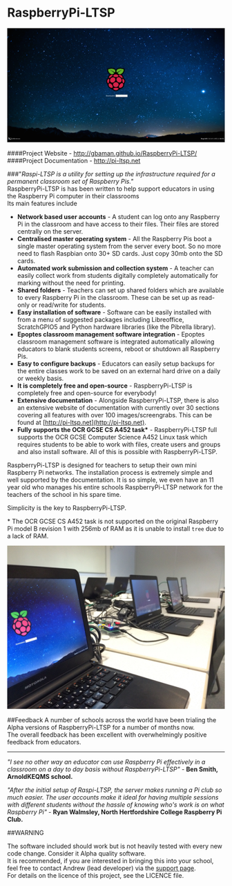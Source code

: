 RaspberryPi-LTSP
================

![Login screen](images/Raspi-Login.png)
   
####Project Website - http://gbaman.github.io/RaspberryPi-LTSP/
####Project Documentation - http://pi-ltsp.net
   
###"*Raspi-LTSP is a utility for setting up the infrastructure required for a permanent classroom set of Raspberry Pis."*    
RaspberryPi-LTSP is has been written to help support educators in using the Raspberry Pi computer in their classrooms   
Its main features include
- **Network based user accounts** - A student can log onto any Raspberry Pi in the classroom and have access to their files. Their files are stored centrally on the server.
- **Centralised master operating system** - All the Raspberry Pis boot a single master operating system from the server every boot. So no more need to flash Raspbian onto 30+ SD cards. Just copy 30mb onto the SD cards.
- **Automated work submission and collection system** - A teacher can easily collect work from students digitally completely automatically for marking without the need for printing.
- **Shared folders** - Teachers can set up shared folders which are available to every Raspberry Pi in the classroom. These can be set up as read-only or read/write for students.   
- **Easy installation of software** - Software can be easily installed with from a menu of suggested packages including Libreoffice, ScratchGPIO5 and Python hardware libraries (like the Pibrella library).  
- **Epoptes classroom management software integration** - Epoptes classroom management software is integrated automatically allowing educators to blank students screens, reboot or shutdown all Raspberry Pis.
- **Easy to configure backups** - Educators can easily setup backups for the entire classes work to be saved on an external hard drive on a daily or weekly basis.   
- **It is completely free and open-source** - RaspberryPi-LTSP is completely free and open-source for everybody!   
- **Extensive documentation** - Alongside RaspberryPi-LTSP, there is also an extensive website of documentation with currently over 30 sections covering all features with over 100 images/screengrabs. This can be found at [http://pi-ltsp.net](http://pi-ltsp.net).   
- **Fully supports the OCR GCSE CS A452 task\*** - RaspberryPi-LTSP full supports the OCR GCSE Computer Science A452 Linux task which requires students to be able to work with files, create users and groups and also install software. All of this is possible with RaspberryPi-LTSP.   
     
          
RaspberryPi-LTSP is designed for teachers to setup their own mini Raspberry Pi networks. 
The installation process is extremely simple and well supported by the documentation. 
It is so simple, we even have an 11 year old who manages his entire schools RaspberryPi-LTSP network for the teachers of the school in his spare time.      
   
Simplicity is the key to RaspberryPi-LTSP.   

\* The OCR GCSE CS A452 task is not supported on the original Raspberry Pi model B revision 1 with 256mb of RAM as it is unable to install ```tree``` due to a lack of RAM.

![Lapdocks](images/lapdock-ltsp.jpg)

##Feedback
A number of schools across the world have been trialing the Alpha versions of RaspberryPi-LTSP for a number of months now.   
The overall feedback has been excellent with overwhelmingly positive feedback from educators.   

----
   
*"I see no other way an educator can use Raspberry Pi effectively in a classroom on a day to day basis without RaspberryPi-LTSP"* - **Ben Smith, ArnoldKEQMS school.**   

*"After the initial setup of Raspi-LTSP, the server makes running a Pi club so much easier. The user accounts make it ideal for having multiple sessions with different students without the hassle of knowing who's work is on what Raspberry Pi"* - **Ryan Walmsley, North Hertfordshire College
Raspberry Pi Club.**


##WARNING

The software included should work but is not heavily tested with every new code change. Consider it Alpha quality software.   
It is recommended, if you are interested in bringing this into your school, feel free to contact Andrew (lead developer) via the [support page](http://pi-ltsp.net/support.html).  
For details on the licence of this project, see the LICENCE file.
